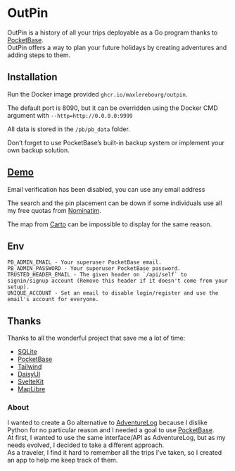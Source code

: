 # OutPin

OutPin is a history of all your trips deployable as a Go program thanks to [PocketBase](https://pocketbase.io).  
OutPin offers a way to plan your future holidays by creating adventures and adding steps to them.


## Installation

Run the Docker image provided `ghcr.io/maxlerebourg/outpin`.

The default port is 8090, but it can be overridden using the Docker CMD argument with `--http=http://0.0.0.0:9999`

All data is stored in the `/pb/pb_data` folder.

Don’t forget to use PocketBase’s built-in backup system or implement your own backup solution.


## [Demo](https://outpin.lerebourg.eu)

Email verification has been disabled, you can use any email address

The search and the pin placement can be down if some individuals use all my free quotas from [Nominatim](https://nominatim.openstreetmap.org).

The map from [Carto](https://carto.com) can be impossible to display for the same reason.


## Env

```
PB_ADMIN_EMAIL - Your superuser PocketBase email. 
PB_ADMIN_PASSWORD - Your superuser PocketBase password.
TRUSTED_HEADER_EMAIL - The given header on `/api/self` to signin/signup account (Remove this header if it doesn't come from your setup).
UNIQUE_ACCOUNT - Set an email to disable login/register and use the email's account for everyone.
```


## Thanks

Thanks to all the wonderful project that save me a lot of time:
- [SQLite](https://www.sqlite.org)
- [PocketBase](https://pocketbase.io)
- [Tailwind](https://tailwindcss.com)
- [DaisyUI](https://daisyui.com)
- [SvelteKit](https://svelte.dev)
- [MapLibre](https://maplibre.org)


### About

I wanted to create a Go alternative to [AdventureLog](https://adventurelog.app) because I dislike Python for no particular reason and I needed a goal to use [PocketBase](https://pocketbase.io).  
At first, I wanted to use the same interface/API as AdventureLog, but as my needs evolved, I decided to take a different approach.  
As a traveler, I find it hard to remember all the trips I’ve taken, so I created an app to help me keep track of them.  
